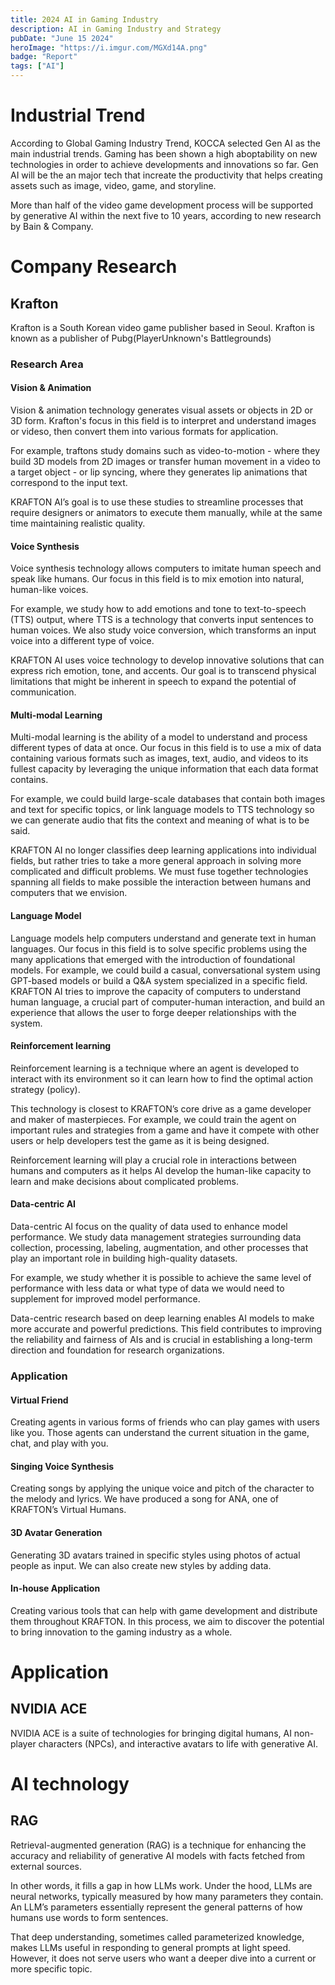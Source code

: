 ```yaml
---
title: 2024 AI in Gaming Industry
description: AI in Gaming Industry and Strategy
pubDate: "June 15 2024"
heroImage: "https://i.imgur.com/MGXd14A.png"
badge: "Report"
tags: ["AI"]
---
```

# Industrial Trend
According to Global Gaming Industry Trend, KOCCA selected Gen AI as the main industrial trends. Gaming has been shown a high aboptability on new technologies in order to achieve developments and innovations so far. Gen AI will be the an major  tech that increate the productivity that helps creating assets such as image, video, game, and storyline.

More than half of the video game development process will be supported by generative AI within the next five to 10 years, according to new research by Bain & Company.

# Company Research
## Krafton
Krafton is a South Korean video game publisher based in Seoul. Krafton is known as a publisher of Pubg(PlayerUnknown's Battlegrounds)
### Research Area
#### Vision & Animation
Vision & animation technology generates visual assets or objects in 2D or 3D form. Krafton's focus in this field is to interpret and understand images or videso, then convert them into various formats for application.

For example, traftons study domains such as video-to-motion - where they build 3D models from 2D images or transfer human movement in a video to a target object - or lip syncing, where they generates lip animations that correspond to the input text.

KRAFTON AI’s goal is to use these studies to streamline processes that require designers or animators to execute them manually, while at the same time maintaining realistic quality.

#### Voice Synthesis
Voice synthesis technology allows computers to imitate human speech and speak like humans. Our focus in this field is to mix emotion into natural, human-like voices. 

For example, we study how to add emotions and tone to text-to-speech (TTS) output, where TTS is a technology that converts input sentences to human voices. We also study voice conversion, which transforms an input voice into a different type of voice.

KRAFTON AI uses voice technology to develop innovative solutions that can express rich emotion, tone, and accents. Our goal is to transcend physical limitations that might be inherent in speech to expand the potential of communication.


#### Multi-modal Learning
Multi-modal learning is the ability of a model to understand and process different types of data at once. Our focus in this field is to use a mix of data containing various formats such as images, text, audio, and videos to its fullest capacity by leveraging the unique information that each data format contains. 

For example, we could build large-scale databases that contain both images and text for specific topics, or link language models to TTS technology so we can generate audio that fits the context and meaning of what is to be said. 

KRAFTON AI no longer classifies deep learning applications into individual fields, but rather tries to take a more general approach in solving more complicated and difficult problems. We must fuse together technologies spanning all fields to make possible the interaction between humans and computers that we envision.


#### Language Model
Language models help computers understand and generate text in human languages. Our focus in this field is to solve specific problems using the many applications that emerged with the introduction of foundational models. For example, we could build a casual, conversational system using GPT-based models or build a Q&A system specialized in a specific field. KRAFTON AI tries to improve the capacity of computers to understand human language, a crucial part of computer-human interaction, and build an experience that allows the user to forge deeper relationships with the system.

#### Reinforcement learning
Reinforcement learning is a technique where an agent is developed to interact with its environment so it can learn how to find the optimal action strategy (policy). 

This technology is closest to KRAFTON’s core drive as a game developer and maker of masterpieces. For example, we could train the agent on important rules and strategies from a game and have it compete with other users or help developers test the game as it is being designed. 

Reinforcement learning will play a crucial role in interactions between humans and computers as it helps AI develop the human-like capacity to learn and make decisions about complicated problems.

#### Data-centric AI
Data-centric AI focus on the quality of data used to enhance model performance. We study data management strategies surrounding data collection, processing, labeling, augmentation, and other processes that play an important role in building high-quality datasets.

For example, we study whether it is possible to achieve the same level of performance with less data or what type of data we would need to supplement for improved model performance.

Data-centric research based on deep learning enables AI models to make more accurate and powerful predictions. This field contributes to improving the reliability and fairness of AIs and is crucial in establishing a long-term direction and foundation for research organizations.

### Application
#### Virtual Friend
Creating agents in various forms of friends who can play games with users like you. Those agents can understand the current situation in the game, chat, and play with you.

#### Singing Voice Synthesis
Creating songs by applying the unique voice and pitch of the character to the melody and lyrics. We have produced a song for ANA, one of KRAFTON’s Virtual Humans.

#### 3D Avatar Generation
Generating 3D avatars trained in specific styles using photos of actual people as input. We can also create new styles by adding data.

#### In-house Application
Creating various tools that can help with game development and distribute them throughout KRAFTON. In this process, we aim to discover the potential to bring innovation to the gaming industry as a whole.

# Application
## NVIDIA ACE
NVIDIA ACE is a suite of technologies for bringing digital humans, AI non-player characters (NPCs), and interactive avatars to life with generative AI.


# AI technology
## RAG
Retrieval-augmented generation (RAG) is a technique for enhancing the accuracy and reliability of generative AI models with facts fetched from external sources.

In other words, it fills a gap in how LLMs work. Under the hood, LLMs are neural networks, typically measured by how many parameters they contain. An LLM’s parameters essentially represent the general patterns of how humans use words to form sentences.

That deep understanding, sometimes called parameterized knowledge, makes LLMs useful in responding to general prompts at light speed. However, it does not serve users who want a deeper dive into a current or more specific topic.